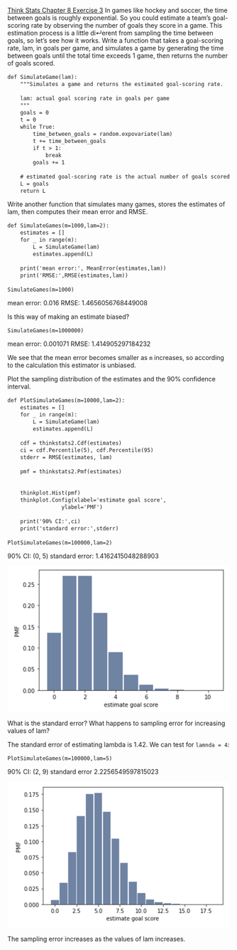 [Think Stats Chapter 8 Exercise 3](http://greenteapress.com/thinkstats2/html/thinkstats2009.html#toc77)
In games like hockey and soccer, the time between goals is roughly exponential.
So you could estimate a team’s goal-scoring rate by observing the number of goals they score in a game.
This estimation process is a little di↵erent from sampling the time between goals, so let’s see how it works.
Write a function that takes a goal-scoring rate, lam, in goals per game, and simulates a game by generating the time between goals until the total time exceeds 1 game, then returns the number of goals scored.
```
def SimulateGame(lam):
    """Simulates a game and returns the estimated goal-scoring rate.

    lam: actual goal scoring rate in goals per game
    """
    goals = 0
    t = 0
    while True:
        time_between_goals = random.expovariate(lam)
        t += time_between_goals
        if t > 1:
            break
        goals += 1

    # estimated goal-scoring rate is the actual number of goals scored
    L = goals
    return L
```

Write another function that simulates many games, stores the estimates of lam, then computes their mean error and RMSE.
```
def SimulateGames(m=1000,lam=2):
    estimates = []
    for _ in range(m):
        L = SimulateGame(lam)
        estimates.append(L)

    print('mean error:', MeanError(estimates,lam))
    print('RMSE:',RMSE(estimates,lam))

SimulateGames(m=1000)
```
mean error: 0.016
RMSE: 1.4656056768449008

Is this way of making an estimate biased?
```
SimulateGames(m=1000000)
```
mean error: 0.001071
RMSE: 1.414905297184232

We see that the mean error becomes smaller as ```m``` increases, so according to the calculation this estimator is unbiased.

Plot the sampling distribution of the estimates and the 90% confidence interval.
```
def PlotSimulateGames(m=10000,lam=2):
    estimates = []
    for _ in range(m):
        L = SimulateGame(lam)
        estimates.append(L)

    cdf = thinkstats2.Cdf(estimates)
    ci = cdf.Percentile(5), cdf.Percentile(95)
    stderr = RMSE(estimates, lam)

    pmf = thinkstats2.Pmf(estimates)


    thinkplot.Hist(pmf)
    thinkplot.Config(xlabel='estimate goal score',
                 ylabel='PMF')

    print('90% CI:',ci)
    print('standard error:',stderr)

PlotSimulateGames(m=100000,lam=2)
```
90% CI: (0, 5)
standard error: 1.4162415048288903

<img src="https://github.com/katiehuang1221/dsp/blob/master/img/Exercise8_3_1.png" width=500>

What is the standard error? What happens to sampling error for increasing values of lam?

The standard error of estimating lambda is 1.42. We can test for ```lamnda = 4```:
```
PlotSimulateGames(m=100000,lam=5)
```
90% CI: (2, 9)
standard error 2.2256549597815023

<img src="https://github.com/katiehuang1221/dsp/blob/master/img/Exercise8_3_2.png" width=500>

The sampling error increases as the values of lam increases.
